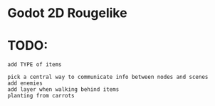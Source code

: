 # Godot 2D Rougelike

# TODO:
	add TYPE of items
	
	pick a central way to communicate info between nodes and scenes
	add enemies
	add layer when walking behind items
	planting from carrots
